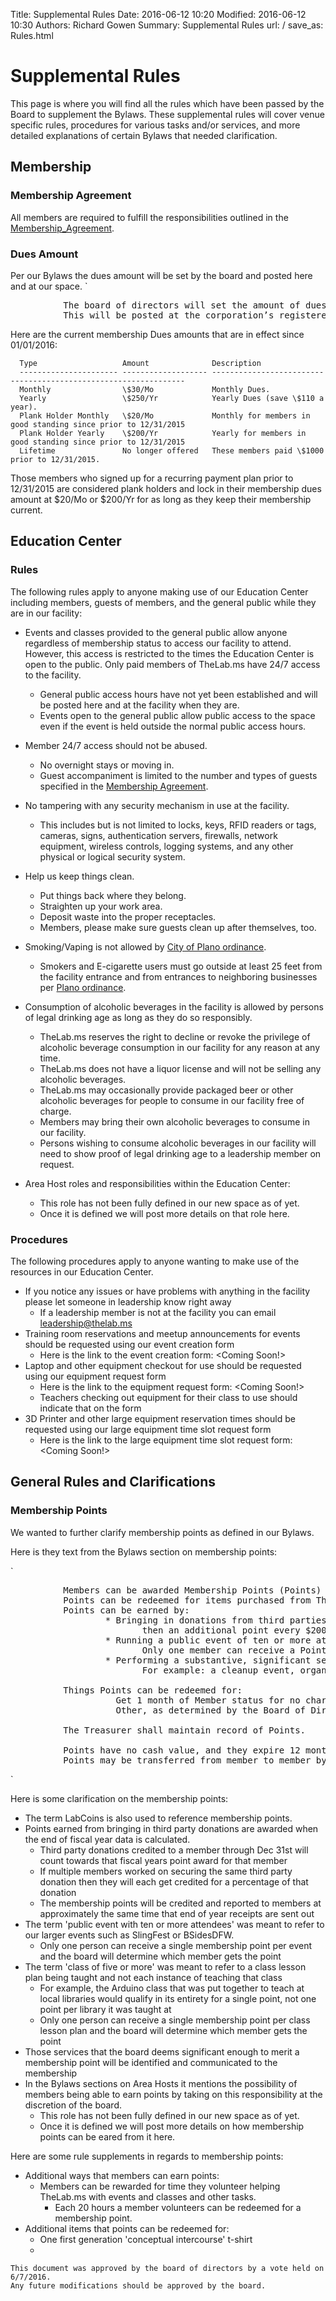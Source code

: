 Title: Supplemental Rules
Date: 2016-06-12 10:20
Modified: 2016-06-12 10:30
Authors: Richard Gowen
Summary: Supplemental Rules
url: /
save_as: Rules.html

Supplemental Rules
==================

This page is where you will find all the rules which have been passed by
the Board to supplement the Bylaws. These supplemental rules will cover
venue specific rules, procedures for various tasks and/or services, and
more detailed explanations of certain Bylaws that needed clarification.

Membership
----------

### Membership Agreement

All members are required to fulfill the responsibilities outlined in the
[Membership\_Agreement](Membership_Agreement.html).

### Dues Amount

Per our Bylaws the dues amount will be set by the board and posted here
and at our space. `
<pre>
          The board of directors will set the amount of dues required for membership. 
          This will be posted at the corporation’s registered location and on the membership application forms.
</pre>

Here are the current membership Dues amounts that are in effect since 01/01/2016:

```
  Type                   Amount              Description
  ---------------------- ------------------- ----------------------------------------------------------------
  Monthly                \$30/Mo             Monthly Dues.
  Yearly                 \$250/Yr            Yearly Dues (save \$110 a year).
  Plank Holder Monthly   \$20/Mo             Monthly for members in good standing since prior to 12/31/2015
  Plank Holder Yearly    \$200/Yr            Yearly for members in good standing since prior to 12/31/2015
  Lifetime               No longer offered   These members paid \$1000 prior to 12/31/2015.
```

Those members who signed up for a recurring payment plan prior to
12/31/2015 are considered plank holders and lock in their membership
dues amount at \$20/Mo or \$200/Yr for as long as they keep their
membership current.

Education Center
----------------

### Rules

The following rules apply to anyone making use of our Education Center
including members, guests of members, and the general public while they
are in our facility:

-   Events and classes provided to the general public allow anyone
    regardless of membership status to access our facility to attend.
    However, this access is restricted to the times the Education Center
    is open to the public. Only paid members of TheLab.ms have 24/7
    access to the facility.
    -   General public access hours have not yet been established and
        will be posted here and at the facility when they are.
    -   Events open to the general public allow public access to the
        space even if the event is held outside the normal public access
        hours.

-   Member 24/7 access should not be abused.
    -   No overnight stays or moving in.
    -   Guest accompaniment is limited to the number and types of guests
        specified in the [Membership Agreement](Membership_Agreement.html).

-   No tampering with any security mechanism in use at the facility.
    -   This includes but is not limited to locks, keys, RFID readers or
        tags, cameras, signs, authentication servers, firewalls, network
        equipment, wireless controls, logging systems, and any other
        physical or logical security system.

-   Help us keep things clean.
    -   Put things back where they belong.
    -   Straighten up your work area.
    -   Deposit waste into the proper receptacles.
    -   Members, please make sure guests clean up after themselves, too.

-   Smoking/Vaping is not allowed by [City of Plano
    ordinance](https://www.municode.com/library/tx/plano/codes/code_of_ordinances?nodeId=PTIICOOR_CH14OFIS_ARTIVSM).
    -   Smokers and E-cigarette users must go outside at least 25 feet
        from the facility entrance and from entrances to neighboring
        businesses per [Plano
        ordinance](https://www.municode.com/library/tx/plano/codes/code_of_ordinances?nodeId=PTIICOOR_CH14OFIS_ARTIVSM_S14-67PLWHSMISPR).

-   Consumption of alcoholic beverages in the facility is allowed by
    persons of legal drinking age as long as they do so responsibly.
    -   TheLab.ms reserves the right to decline or revoke the privilege
        of alcoholic beverage consumption in our facility for any reason
        at any time.
    -   TheLab.ms does not have a liquor license and will not be selling
        any alcoholic beverages.
    -   TheLab.ms may occasionally provide packaged beer or other
        alcoholic beverages for people to consume in our facility free
        of charge.
    -   Members may bring their own alcoholic beverages to consume in
        our facility.
    -   Persons wishing to consume alcoholic beverages in our facility
        will need to show proof of legal drinking age to a leadership
        member on request.

-   Area Host roles and responsibilities within the Education Center:
    -   This role has not been fully defined in our new space as of yet.
    -   Once it is defined we will post more details on that role here.

### Procedures

The following procedures apply to anyone wanting to make use of the
resources in our Education Center.

-   If you notice any issues or have problems with anything in the
    facility please let someone in leadership know right away
    -   If a leadership member is not at the facility you can email
        leadership@thelab.ms
-   Training room reservations and meetup announcements for events
    should be requested using our event creation form
    -   Here is the link to the event creation form: <Coming Soon!>
-   Laptop and other equipment checkout for use should be requested
    using our equipment request form
    -   Here is the link to the equipment request form: <Coming Soon!>
    -   Teachers checking out equipment for their class to use should
        indicate that on the form
-   3D Printer and other large equipment reservation times should be
    requested using our large equipment time slot request form
    -   Here is the link to the large equipment time slot request form:
        <Coming Soon!>

General Rules and Clarifications
--------------------------------

### Membership Points

We wanted to further clarify membership points as defined in our Bylaws.

Here is they text from the Bylaws section on membership points:

`
<pre>
          Members can be awarded Membership Points (Points) for various things they do that benefit the space. 
          Points can be redeemed for items purchased from TheLab.ms and/or used to reduce a member&#39;s dues. 
          Points can be earned by:
                  * Bringing in donations from third parties (cumulative throughout the year) $100 gets 1 Point, 
                         then an additional point every $200 thereafter.
                  * Running a public event of ten or more attendees or class of five or more earns 1 Point. 
                         Only one member can receive a Point award per event or class.
                  * Performing a substantive, significant service to TheLAB.MS (as determined by the Board of Directors). 
                         For example: a cleanup event, organizing a large scale party, donor event, etc.

          Things Points can be redeemed for:
                    Get 1 month of Member status for no charge.
                    Other, as determined by the Board of Directors.

          The Treasurer shall maintain record of Points.

          Points have no cash value, and they expire 12 months after issuance. 
          Points may be transferred from member to member by contacting the Treasurer.
</pre>
`

Here is some clarification on the membership points:

-   The term LabCoins is also used to reference membership points.
-   Points earned from bringing in third party donations are awarded
    when the end of fiscal year data is calculated.
    -   Third party donations credited to a member through Dec 31st will
        count towards that fiscal years point award for that member
    -   If multiple members worked on securing the same third party
        donation then they will each get credited for a percentage of
        that donation
    -   The membership points will be credited and reported to members
        at approximately the same time that end of year receipts are
        sent out
-   The term 'public event with ten or more attendees' was meant to
    refer to our larger events such as SlingFest or BSidesDFW.
    -   Only one person can receive a single membership point per event
        and the board will determine which member gets the point
-   The term 'class of five or more' was meant to refer to a class
    lesson plan being taught and not each instance of teaching that
    class
    -   For example, the Arduino class that was put together to teach at
        local libraries would qualify in its entirety for a single
        point, not one point per library it was taught at
    -   Only one person can receive a single membership point per class
        lesson plan and the board will determine which member gets the
        point
-   Those services that the board deems significant enough to merit a
    membership point will be identified and communicated to the
    membership
-   In the Bylaws sections on Area Hosts it mentions the possibility of
    members being able to earn points by taking on this responsibility
    at the discretion of the board.
    -   This role has not been fully defined in our new space as of yet.
    -   Once it is defined we will post more details on how membership
        points can be eared from it here.

Here are some rule supplements in regards to membership points:

-   Additional ways that members can earn points:
    -   Members can be rewarded for time they volunteer helping
        TheLab.ms with events and classes and other tasks.
        -   Each 20 hours a member volunteers can be redeemed for a
            membership point.
-   Additional items that points can be redeemed for:
    -   One first generation 'conceptual intercourse' t-shirt
    -   <More To Come Soon>

<!-- -->

    This document was approved by the board of directors by a vote held on 6/7/2016.
    Any future modifications should be approved by the board.
